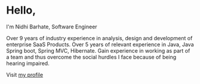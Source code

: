 # Hello,
I'm Nidhi Barhate, Software Engineer

Over 9 years of industry experience in analysis, design and development of enterprise SaaS Products.
Over 5 years of relevant experience in Java, Java Spring boot, Spring MVC, Hibernate. 
Gain experience in working as part of a team and thus overcome the social hurdles I face because of being hearing impaired.


Visit [my profile](https://nidhi-barhate.github.io/aboutme)
